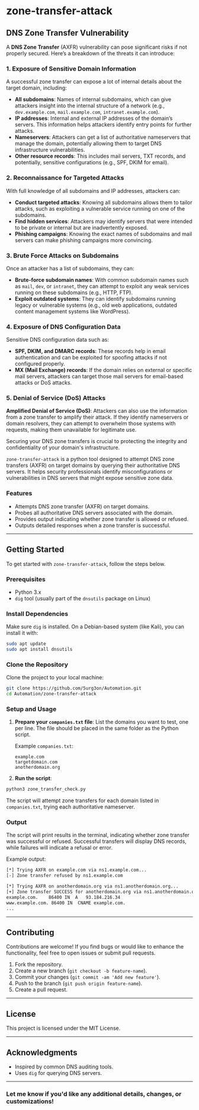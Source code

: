 # **zone-transfer-attack**

## DNS Zone Transfer Vulnerability

A **DNS Zone Transfer** (AXFR) vulnerability can pose significant risks if not properly secured. Here’s a breakdown of the threats it can introduce:

### 1. Exposure of Sensitive Domain Information
A successful zone transfer can expose a lot of internal details about the target domain, including:

- **All subdomains**: Names of internal subdomains, which can give attackers insight into the internal structure of a network (e.g., `dev.example.com`, `mail.example.com`, `intranet.example.com`).
- **IP addresses**: Internal and external IP addresses of the domain’s servers. This information helps attackers identify entry points for further attacks.
- **Nameservers**: Attackers can get a list of authoritative nameservers that manage the domain, potentially allowing them to target DNS infrastructure vulnerabilities.
- **Other resource records**: This includes mail servers, TXT records, and potentially, sensitive configurations (e.g., SPF, DKIM for email).

### 2. Reconnaissance for Targeted Attacks
With full knowledge of all subdomains and IP addresses, attackers can:

- **Conduct targeted attacks**: Knowing all subdomains allows them to tailor attacks, such as exploiting a vulnerable service running on one of the subdomains.
- **Find hidden services**: Attackers may identify servers that were intended to be private or internal but are inadvertently exposed.
- **Phishing campaigns**: Knowing the exact names of subdomains and mail servers can make phishing campaigns more convincing.

### 3. Brute Force Attacks on Subdomains
Once an attacker has a list of subdomains, they can:

- **Brute-force subdomain names**: With common subdomain names such as `mail`, `dev`, or `intranet`, they can attempt to exploit any weak services running on these subdomains (e.g., HTTP, FTP).
- **Exploit outdated systems**: They can identify subdomains running legacy or vulnerable systems (e.g., old web applications, outdated content management systems like WordPress).

### 4. Exposure of DNS Configuration Data
Sensitive DNS configuration data such as:

- **SPF, DKIM, and DMARC records**: These records help in email authentication and can be exploited for spoofing attacks if not configured properly.
- **MX (Mail Exchange) records**: If the domain relies on external or specific mail servers, attackers can target those mail servers for email-based attacks or DoS attacks.

### 5. Denial of Service (DoS) Attacks
**Amplified Denial of Service (DoS)**: Attackers can also use the information from a zone transfer to amplify their attack. If they identify nameservers or domain resolvers, they can attempt to overwhelm those systems with requests, making them unavailable for legitimate use.

Securing your DNS zone transfers is crucial to protecting the integrity and confidentiality of your domain's infrastructure.



`zone-transfer-attack` is a python tool designed to attempt DNS zone transfers (AXFR) on target domains by querying their authoritative DNS servers. It helps security professionals identify misconfigurations or vulnerabilities in DNS servers that might expose sensitive zone data.

### **Features**

* Attempts DNS zone transfer (AXFR) on target domains.
* Probes all authoritative DNS servers associated with the domain.
* Provides output indicating whether zone transfer is allowed or refused.
* Outputs detailed responses when a zone transfer is successful.

---

## **Getting Started**

To get started with `zone-transfer-attack`, follow the steps below.

### **Prerequisites**

* Python 3.x
* `dig` tool (usually part of the `dnsutils` package on Linux)

### **Install Dependencies**

Make sure `dig` is installed. On a Debian-based system (like Kali), you can install it with:

```bash
sudo apt update
sudo apt install dnsutils
```

### **Clone the Repository**

Clone the project to your local machine:

```bash
git clone https://github.com/5urg3on/Automation.git
cd Automation/zone-transfer-attack
```

### **Setup and Usage**

1. **Prepare your `companies.txt` file**: List the domains you want to test, one per line. The file should be placed in the same folder as the Python script.

   Example `companies.txt`:

   ```
   example.com
   targetdomain.com
   anotherdomain.org
   ```

2. **Run the script**:

```bash
python3 zone_transfer_check.py
```

The script will attempt zone transfers for each domain listed in `companies.txt`, trying each authoritative nameserver.

### **Output**

The script will print results in the terminal, indicating whether zone transfer was successful or refused. Successful transfers will display DNS records, while failures will indicate a refusal or error.

Example output:

```bash
[*] Trying AXFR on example.com via ns1.example.com...
[-] Zone transfer refused by ns1.example.com

[*] Trying AXFR on anotherdomain.org via ns1.anotherdomain.org...
[+] Zone transfer SUCCESS for anotherdomain.org via ns1.anotherdomain.org
example.com.    86400 IN  A   93.184.216.34
www.example.com. 86400 IN  CNAME example.com.
...
```

---

## **Contributing**

Contributions are welcome! If you find bugs or would like to enhance the functionality, feel free to open issues or submit pull requests.

1. Fork the repository.
2. Create a new branch (`git checkout -b feature-name`).
3. Commit your changes (`git commit -am 'Add new feature'`).
4. Push to the branch (`git push origin feature-name`).
5. Create a pull request.

---

## **License**

This project is licensed under the MIT License.

---

## **Acknowledgments**

* Inspired by common DNS auditing tools.
* Uses `dig` for querying DNS servers.

---

### Let me know if you'd like any additional details, changes, or customizations!
